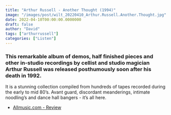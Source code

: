 ```yaml
---
title: "Arthur Russell - Another Thought (1994)"
image: "/images/post/wilt_20220410_Arthur.Russell.Another.Thought.jpg"
date: 2022-04-10T00:00:00.0000000
draft: false
author: "David"
tags: ["arthurrussell"]
categories: ["Listen"]
---
```

### This remarkable album of demos, half finished pieces and other in-studio recordings by cellist and studio magician Arthur Russell was released posthumously soon after his death in 1992.

 It is a stunning collection compiled from hundreds of tapes recorded during the early to mid 80’s. Avant guard, discordant meanderings, intimate noodling’s and dance hall bangers - it’s all here.

-  [Allmusic.com - Review](https://www.allmusic.com/album/another-thought-mw0000117092)